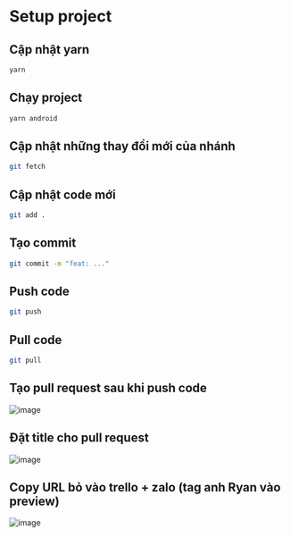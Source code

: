 # Setup project

## Cập nhật yarn
```bash
yarn
```

## Chạy project
```bash
yarn android
```

## Cập nhật những thay đổi mới của nhánh
```bash
git fetch
```
## Cập nhật code mới
```bash
git add .
```

## Tạo commit
```bash
git commit -m "feat: ..."
```

## Push code
```bash
git push
```

## Pull code
```bash
git pull
```

## Tạo pull request sau khi push code
![image](https://user-images.githubusercontent.com/86552382/210499528-e8b5c2f6-b251-43f7-ad90-f2de30e3def0.png)

## Đặt title cho pull request
![image](https://user-images.githubusercontent.com/86552382/210499569-5d94aebd-d07c-4acf-a863-075cbcbb0ec0.png)

## Copy URL bỏ vào trello + zalo (tag anh Ryan vào preview)
![image](https://user-images.githubusercontent.com/86552382/210499707-d378a4fd-a3d2-4835-ba05-dbb2868bc1ea.png)
